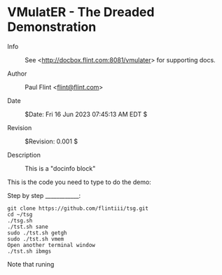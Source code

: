 <h1 id="vmulater---the-dreaded-demonstration">VMulatER - The Dreaded Demonstration</h1>
<dl>
<dt>Info</dt>
<dd><p>See &lt;<a href="http://docbox.flint.com:8081/vmulater">http://docbox.flint.com:8081/vmulater</a>&gt; for supporting docs.</p>
</dd>
<dt>Author</dt>
<dd><p>Paul Flint &lt;<a href="mailto:flint@flint.com">flint@flint.com</a>&gt;</p>
</dd>
<dt>Date</dt>
<dd><p>$Date: Fri 16 Jun 2023 07:45:13 AM EDT $</p>
</dd>
<dt>Revision</dt>
<dd><p>$Revision: 0.001 $</p>
</dd>
<dt>Description</dt>
<dd><p>This is a "docinfo block"</p>
</dd>
</dl>
<p>This is the code you need to type to do the demo:</p>
<p>Step by step ____________:</p>
<pre><code>git clone https://github.com/flintiii/tsg.git
cd ~/tsg
./tsg.sh
./tst.sh sane
sudo ./tst.sh getgh
sudo ./tst.sh vmem
Open another terminal window
./tst.sh ibmgs</code></pre>
<p>Note that runing</p>
